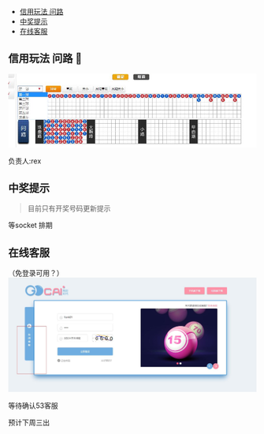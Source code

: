 - [信用玩法 问路](#xin-yong-wan-fa-wen-lu)
- [中奖提示](#zhong-jiang-ti-shi)
- [在线客服](#zai-xian-ke-fu)

## 信用玩法 问路 🚀
![](img/问路.jpg)

负责人:rex

## 中奖提示
> 目前只有开奖号码更新提示

等socket 排期

## 在线客服
（免登录可用？）
![](img/在线客服.jpg)

等待确认53客服

预计下周三出




